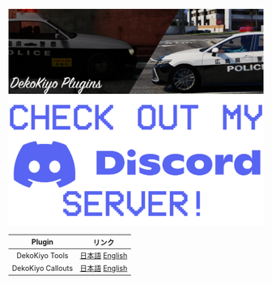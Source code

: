 <p align="center">

[![Primary](./Readme/Images/Main.png)](https://www.lcpdfr.com/downloads/gta5mods/scripts/43022-dynamic-lspdfr-add-callouts-and-more/)
[![Discord](./Readme/Images/Discord.png)](https://discord.gg/ZxJbeR9Agg)

</p>

|      Plugin       |                                                                                           リンク                                                                                           |
| :---------------: | :----------------------------------------------------------------------------------------------------------------------------------------------------------------------------------------: |
|  DekoKiyo Tools   |    [日本語](https://github.com/DekoKiyo/DekoKiyoPlugins/blob/main/Readme/DekoKiyoToolsJP.md) [English](https://github.com/DekoKiyo/DekoKiyoPlugins/blob/main/Readme/DekoKiyoToolsEN.md)    |
| DekoKiyo Callouts | [日本語](https://github.com/DekoKiyo/DekoKiyoPlugins/blob/main/Readme/DekoKiyoCalloutsJP.md) [English](https://github.com/DekoKiyo/DekoKiyoPlugins/blob/main/Readme/DekoKiyoCalloutsEN.md) |
